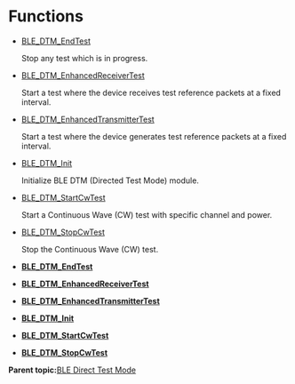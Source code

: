# Functions

-   [BLE\_DTM\_EndTest](GUID-FB5CD0DF-1607-4F63-8A54-D68A0AFE0EE4.md)

    Stop any test which is in progress.

-   [BLE\_DTM\_EnhancedReceiverTest](GUID-02717B1E-3160-4263-8062-3CD9596DD5AE.md)

    Start a test where the device receives test reference packets at a fixed interval.

-   [BLE\_DTM\_EnhancedTransmitterTest](GUID-41C437AC-5933-4BDE-9BA2-D6CE0E2879F5.md)

    Start a test where the device generates test reference packets at a fixed interval.

-   [BLE\_DTM\_Init](GUID-11F607B9-DF00-4A77-B31A-5B7F57E1B990.md)

    Initialize BLE DTM \(Directed Test Mode\) module.

-   [BLE\_DTM\_StartCwTest](GUID-B27D1ADC-3D63-47FA-94C2-2CEC53DC3A71.md)

    Start a Continuous Wave \(CW\) test with specific channel and power.

-   [BLE\_DTM\_StopCwTest](GUID-1B546973-9547-485A-9AD8-E0A3F8F9A46A.md)

    Stop the Continuous Wave \(CW\) test.


-   **[BLE\_DTM\_EndTest](GUID-FB5CD0DF-1607-4F63-8A54-D68A0AFE0EE4.md)**  

-   **[BLE\_DTM\_EnhancedReceiverTest](GUID-02717B1E-3160-4263-8062-3CD9596DD5AE.md)**  

-   **[BLE\_DTM\_EnhancedTransmitterTest](GUID-41C437AC-5933-4BDE-9BA2-D6CE0E2879F5.md)**  

-   **[BLE\_DTM\_Init](GUID-11F607B9-DF00-4A77-B31A-5B7F57E1B990.md)**  

-   **[BLE\_DTM\_StartCwTest](GUID-B27D1ADC-3D63-47FA-94C2-2CEC53DC3A71.md)**  

-   **[BLE\_DTM\_StopCwTest](GUID-1B546973-9547-485A-9AD8-E0A3F8F9A46A.md)**  


**Parent topic:**[BLE Direct Test Mode](GUID-AC019545-F0F5-40F3-ADE2-B50B6C037F5E.md)

